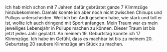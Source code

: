 Ich hab mich schon mit 7 Jahren dafür gebrüstet ganze 7 Klimmzüge hinzubekommen. Damals konnte ich aber noch nicht zwischen Chinups und Pullups unterscheiden. Weil ich bei Andi gesehen habe, wie stark und toll er ist, wollte ich auch dringend mit Sport anfangen. Mein Traum war es mein jeweiliges Lebensjahr in Pullups machen zu können. Dieser Traum ist bis jetzt jedes Jahr geplatzt. An meinem 19. Geburtstag konnte ich 17 Klimmzüge. Ich habe im Gefühl, dass es machbar ist bis zu meinem 20. Geburtstag 20 saubere Klimmzüge am Stück zu machen. 
